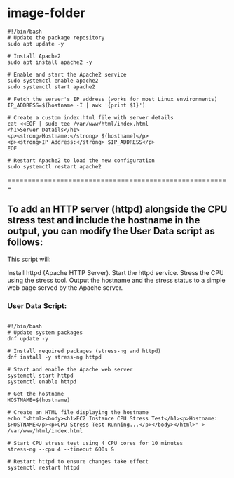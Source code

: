 # image-folder
```
#!/bin/bash
# Update the package repository
sudo apt update -y

# Install Apache2
sudo apt install apache2 -y

# Enable and start the Apache2 service    
sudo systemctl enable apache2
sudo systemctl start apache2

# Fetch the server's IP address (works for most Linux environments)
IP_ADDRESS=$(hostname -I | awk '{print $1}')

# Create a custom index.html file with server details
cat <<EOF | sudo tee /var/www/html/index.html
<h1>Server Details</h1>
<p><strong>Hostname:</strong> $(hostname)</p>
<p><strong>IP Address:</strong> $IP_ADDRESS</p>
EOF

# Restart Apache2 to load the new configuration
sudo systemctl restart apache2

```

=======================================================
## To add an HTTP server (httpd) alongside the CPU stress test and include the hostname in the output, you can modify the User Data script as follows:

This script will:

Install httpd (Apache HTTP Server).
Start the httpd service.
Stress the CPU using the stress tool.
Output the hostname and the stress status to a simple web page served by the Apache server.
### User Data Script:

```

#!/bin/bash
# Update system packages
dnf update -y

# Install required packages (stress-ng and httpd)
dnf install -y stress-ng httpd

# Start and enable the Apache web server
systemctl start httpd
systemctl enable httpd

# Get the hostname
HOSTNAME=$(hostname)

# Create an HTML file displaying the hostname
echo "<html><body><h1>EC2 Instance CPU Stress Test</h1><p>Hostname: $HOSTNAME</p><p>CPU Stress Test Running...</p></body></html>" > /var/www/html/index.html

# Start CPU stress test using 4 CPU cores for 10 minutes
stress-ng --cpu 4 --timeout 600s &

# Restart httpd to ensure changes take effect
systemctl restart httpd


```

